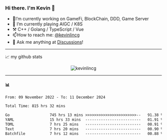 ### Hi there. I'm Kevin 👋

- 🔭I’m currently working on GameFi, BlockChain, DDD, Game Server
- 🌱 I’m currently playing AIGC / K8S
-   :hammer_and_pick: C++ / Golang / TypeScript / Vue
- 📫How to reach me: [@kevinlincg](https://twitter.com/kevinlincg) 
-   :thought_balloon: Ask me anything at [Discussions](https://github.com/kevinlincg/kevinlincg/issues/new)!

---

📈 my github stats

<p align="center"> <img src="https://github-readme-stats-ouuan.vercel.app/api?username=kevinlincg&theme=dark&show_icons=true&count_private=true" alt="kevinlincg" />

---

#### :bar_chart: 

<!--START_SECTION:waka-->

```txt
From: 09 November 2022 - To: 11 December 2024

Total Time: 815 hrs 32 mins

Go                  745 hrs 13 mins >>>>>>>>>>>>>>>>>>>>>>>--   91.38 %
YAML                15 hrs 33 mins  -------------------------   01.91 %
TOML                7 hrs 25 mins   -------------------------   00.91 %
Text                7 hrs 20 mins   -------------------------   00.90 %
Batchfile           7 hrs 12 mins   -------------------------   00.88 %
```

<!--END_SECTION:waka-->
